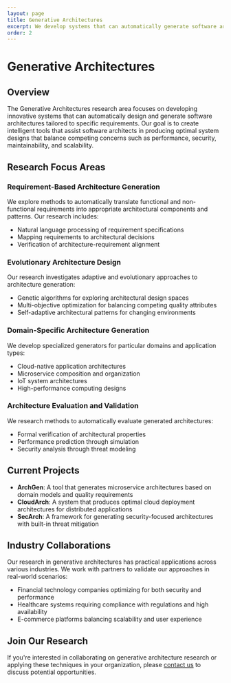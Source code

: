 ```yaml
---
layout: page
title: Generative Architectures
excerpt: We develop systems that can automatically generate software architectures adaptable to specific requirements, optimizing for performance, security, and scalability.
order: 2
---
```


# Generative Architectures

## Overview

The Generative Architectures research area focuses on developing innovative systems that can automatically design and generate software architectures tailored to specific requirements. Our goal is to create intelligent tools that assist software architects in producing optimal system designs that balance competing concerns such as performance, security, maintainability, and scalability.

## Research Focus Areas

### Requirement-Based Architecture Generation

We explore methods to automatically translate functional and non-functional requirements into appropriate architectural components and patterns. Our research includes:

- Natural language processing of requirement specifications
- Mapping requirements to architectural decisions
- Verification of architecture-requirement alignment

### Evolutionary Architecture Design

Our research investigates adaptive and evolutionary approaches to architecture generation:

- Genetic algorithms for exploring architectural design spaces
- Multi-objective optimization for balancing competing quality attributes
- Self-adaptive architectural patterns for changing environments

### Domain-Specific Architecture Generation

We develop specialized generators for particular domains and application types:

- Cloud-native application architectures
- Microservice composition and organization
- IoT system architectures
- High-performance computing designs

### Architecture Evaluation and Validation

We research methods to automatically evaluate generated architectures:

- Formal verification of architectural properties
- Performance prediction through simulation
- Security analysis through threat modeling

## Current Projects

- **ArchGen**: A tool that generates microservice architectures based on domain models and quality requirements
- **CloudArch**: A system that produces optimal cloud deployment architectures for distributed applications
- **SecArch**: A framework for generating security-focused architectures with built-in threat mitigation

## Industry Collaborations

Our research in generative architectures has practical applications across various industries. We work with partners to validate our approaches in real-world scenarios:

- Financial technology companies optimizing for both security and performance
- Healthcare systems requiring compliance with regulations and high availability
- E-commerce platforms balancing scalability and user experience

## Join Our Research

If you're interested in collaborating on generative architecture research or applying these techniques in your organization, please [contact us](/contact) to discuss potential opportunities.